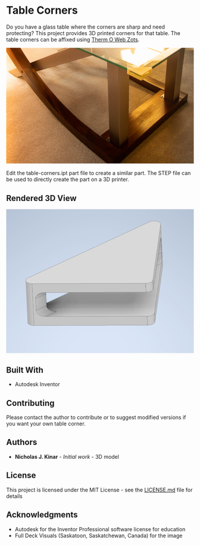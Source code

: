 # Table Corners

Do you have a glass table where the corners are sharp and need protecting?
This project provides 3D printed corners for that table.  The
table corners can be affixed using
[Therm O Web Zots](https://www.thermowebonline.com/c/crafts-scrapbooking_adhesive-dots-lines).

![Photo](table-corner-photo.jpg)

Edit the table-corners.ipt part file to create a similar part.  The STEP file
can be used to directly create the part on a 3D printer.

## Rendered 3D View
![3D model of Table Corner](table-corner-rendered-version.jpg)

## Built With

* Autodesk Inventor

## Contributing

Please contact the author to contribute or to suggest modified versions if you want your own table corner.

## Authors

* **Nicholas J. Kinar** - *Initial work* - 3D model

## License

This project is licensed under the MIT License - see the [LICENSE.md](LICENSE.md) file for details

## Acknowledgments

* Autodesk for the Inventor Professional software license for education
* Full Deck Visuals (Saskatoon, Saskatchewan, Canada) for the image

